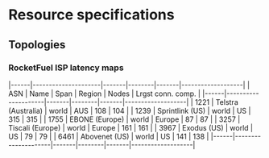 # Resource specifications

## Topologies

### RocketFuel ISP latency maps

|------|---------------------|-------|--------|-------|-------------------|
| ASN  | Name                | Span  | Region | Nodes | Lrgst conn. comp. |
|------|---------------------|-------|--------|-------|-------------------|
| 1221 | Telstra (Australia) | world | AUS    |  108  |        104        |
| 1239 | Sprintlink (US)     | world | US     |  315  |        315        |
| 1755 | EBONE (Europe)      | world | Europe |   87  |         87        |
| 3257 | Tiscali (Europe)    | world | Europe |  161  |        161        |
| 3967 | Exodus (US)         | world | US     |   79  |         79        |
| 6461 | Abovenet (US)       | world | US     |  141  |        138        |
|------|---------------------|-------|--------|-------|-------------------|

